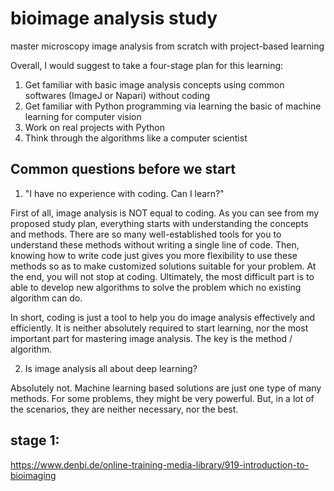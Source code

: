 # bioimage analysis study
master microscopy image analysis from scratch with project-based learning

Overall, I would suggest to take a four-stage plan for this learning:
1. Get familiar with basic image analysis concepts using common softwares (ImageJ or Napari) without coding
2. Get familiar with Python programming via learning the basic of machine learning for computer vision
3. Work on real projects with Python 
4. Think through the algorithms like a computer scientist

## Common questions before we start

1. "I have no experience with coding. Can I learn?"

First of all, image analysis is NOT equal to coding. As you can see from my proposed study plan, everything starts with understanding the concepts and methods. There are so many well-established tools for you to understand these methods without writing a single line of code. Then, knowing how to write code just gives you more flexibility to use these methods so as to make customized solutions suitable for your problem. At the end, you will not stop at coding. Ultimately, the most difficult part is to able to develop new algorithms to solve the problem which no existing algorithm can do.

In short, coding is just a tool to help you do image analysis effectively and efficiently. It is neither absolutely required to start learning, nor the most important part for mastering image analysis. The key is the method / algorithm.

2. Is image analysis all about deep learning?

Absolutely not. Machine learning based solutions are just one type of many methods. For some problems, they might be very powerful. But, in a lot of the scenarios, they are neither necessary, nor the best.


## stage 1:

https://www.denbi.de/online-training-media-library/919-introduction-to-bioimaging
